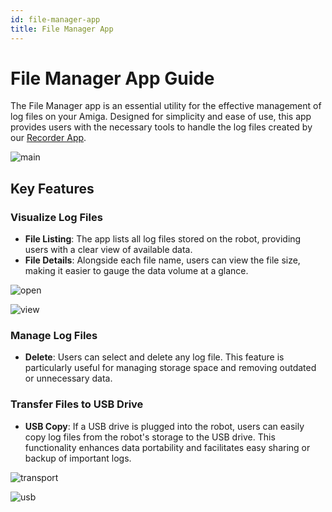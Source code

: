 ```yaml
---
id: file-manager-app
title: File Manager App
---
```


# File Manager App Guide

The File Manager app is an essential utility for the
effective management of log files on your Amiga.
Designed for simplicity and ease of use,
this app provides users with the necessary tools to handle
the log files created by our [Recorder App](../recorder_app).

![main](https://github.com/farm-ng/amiga-dev-kit/assets/133177230/dc559dd5-c400-4611-9e2d-7501dadb678a)

## Key Features

### Visualize Log Files

- **File Listing**: The app lists all log files stored on the robot,
  providing users with a clear
view of available data.
- **File Details**: Alongside each file name,
  users can view the file size, making it easier to
gauge the data volume at a glance.

![open](https://github.com/farm-ng/amiga-dev-kit/assets/133177230/5165e8a0-7b76-4fe0-9b58-5b6abd4790da)

![view](https://github.com/farm-ng/amiga-dev-kit/assets/133177230/35ae5327-d744-48d5-a981-c9c026c52eb7)

### Manage Log Files

- **Delete**: Users can select and delete any log file.
This feature is particularly useful for
managing storage space and removing outdated or unnecessary data.

### Transfer Files to USB Drive

- **USB Copy**: If a USB drive is plugged into the robot,
  users can easily copy log files from the
robot's storage to the USB drive.
This functionality enhances data portability and
facilitates easy sharing or backup of important logs.

![transport](https://github.com/farm-ng/amiga-dev-kit/assets/133177230/319473d7-bfd4-4e71-8142-cdf6264893c0)

![usb](https://github.com/farm-ng/amiga-dev-kit/assets/133177230/b6479c05-d64c-4af1-a64d-56d239154ca7)
